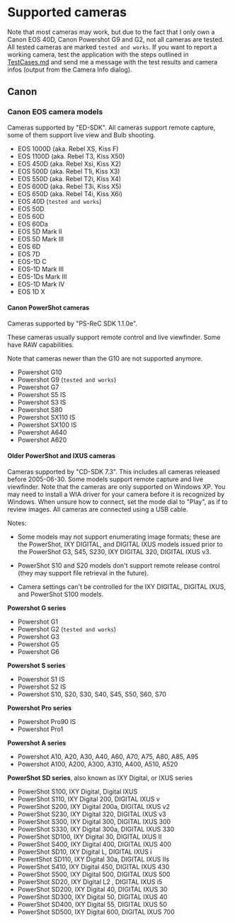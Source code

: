 # Supported cameras #

Note that most cameras may work, but due to the fact that I only own a Canon EOS 40D, Canon Powershot G9
and G2, not all cameras are tested. All tested cameras are marked  `tested and works`. If you want
to report a working camera, test the application with the steps outlined in [TestCases.md](TestCases.md)
and send me a message with the test results and camera infos (output from the Camera Info dialog).

## Canon ##

### Canon EOS camera models ###

Cameras supported by "ED-SDK".
All cameras support remote capture, some of them support live view and Bulb shooting.

- EOS 1000D  (aka. Rebel XS, Kiss F)
- EOS 1100D (aka. Rebel T3, Kiss X50)
- EOS 450D (aka. Rebel Xsi, Kiss X2)
- EOS 500D (aka. Rebel T1i, Kiss X3)
- EOS 550D (aka. Rebel T2i, Kiss X4)
- EOS 600D (aka. Rebel T3i, Kiss X5)
- EOS 650D (aka. Rebel T4i, Kiss X6i)
- EOS 40D (`tested and works`)
- EOS 50D
- EOS 60D 
- EOS 60Da 
- EOS 5D Mark II
- EOS 5D Mark III
- EOS 6D
- EOS 7D
- EOS-1D C
- EOS-1D Mark III
- EOS-1Ds Mark III
- EOS-1D Mark IV
- EOS 1D X

#### Canon PowerShot cameras ####

Cameras supported by "PS-ReC SDK 1.1.0e".

These cameras usually support remote control and live viewfinder. Some have RAW capabilities.

Note that cameras newer than the G10 are not supported anymore.

- Powershot G10
- Powershot G9 (`tested and works`)
- Powershot G7
- Powershot S5 IS
- Powershot S3 IS
- Powershot S80
- Powershot SX110 IS
- Powershot SX100 IS
- Powershot A640
- Powershot A620

#### Older PowerShot and IXUS cameras #####

Cameras supported by "CD-SDK 7.3". This includes all cameras released before 2005-06-30.
Some models support remote capture and live viewfinder. Note that the cameras are only
supported on Windows XP. You may need to install a WIA driver for your camera before it
is recognized by Windows. When unsure how to connect, set the mode dial to "Play", as if
to review images. All cameras are connected using a USB cable.

Notes:

- Some models may not support enumerating image formats; these are the PowerShot,
  IXY DIGITAL, and DIGITAL IXUS models issued prior to the PowerShot G3, S45, S230, IXY
  DIGITAL 320, DIGITAL IXUS v3.

- PowerShot S10 and S20 models don't support remote release control (they may support file
  retrieval in the future).

- Camera settings can't be controlled for the IXY DIGITAL, DIGITAL IXUS, and PowerShot
  S100 models.

**Powershot G series**

- Powershot G1
- Powershot G2 (`tested and works`)
- Powershot G3
- Powershot G5
- Powershot G6

**Powershot S series**

- Powershot S1 IS
- Powershot S2 IS
- Powershot S10, S20, S30, S40, S45, S50, S60, S70

**Powershot Pro series**

- Powershot Pro90 IS
- Powershot Pro1

**Powershot A series**

- Powershot A10, A20, A30, A40, A60, A70, A75, A80, A85, A95
- Powershot A100, A200, A300, A310, A400, A510, A520

**PowerShot SD series**, also known as IXY Digital, or IXUS series

- PowerShot S100, IXY Digital, Digital IXUS
- PowerShot S110, IXY Digital 200, DIGITAL IXUS v
- PowerShot S200, IXY Digital 200a, DIGITAL IXUS v2
- PowerShot S230, IXY Digital 320, DIGITAL IXUS v3
- PowerShot S300, IXY Digital 300, DIGITAL IXUS 300
- PowerShot S330, IXY Digital 300a, DIGITAL IXUS 330
- PowerShot SD100, IXY Digital 30, DIGITAL IXUS II
- PowerShot S400, IXY Digital 400, DIGITAL IXUS 400
- PowerShot SD10, IXY Digital L, DIGITAL IXUS i
- PowertShot SD110, IXY Digital 30a, DIGITAL IXUS IIs
- PowerShot S410, IXY Digital 450, DIGITAL IXUS 430
- PowerShot S500, IXY Digital 500, DIGITAL IXUS 500
- PowerShot SD20, IXY Digital L2 , DIGITAL IXUS i5
- PowerShot SD200, IXY Digital 40, DIGITAL IXUS 30
- PowerShot SD300, IXY Digital 50, DIGITAL IXUS 40
- PowerShot SD400, IXY Digital 55, DIGITAL IXUS 50
- PowerShot SD500, IXY Digital 600, DIGITAL IXUS 700
